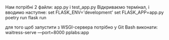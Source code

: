 Нам потрібні 2 файли: app.py і test_app.py
Відкриваємо термінал, і вводимо наступне:
set FLASK_ENV='development'
set FLASK_APP=app.py
poetry run flask run

для того щоб запустити з WSGI-сервера потрібно у Git Bash виконати:
waitress-serve —port=8000 pplabs:app
